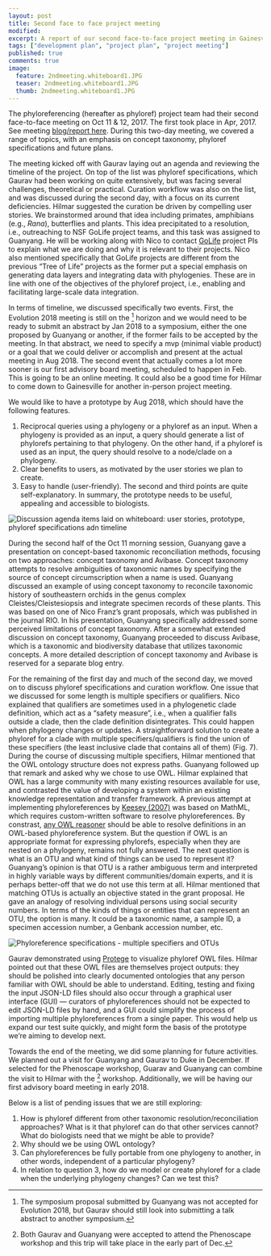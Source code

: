 ```yaml
---
layout: post
title: Second face to face project meeting
modified:
excerpt: A report of our second face-to-face project meeting in Gainesville from Oct 11-12, 2017.
tags: ["development plan", "project plan", "project meeting"]
published: true
comments: true
image:
  feature: 2ndmeeting.whiteboard1.JPG
  teaser: 2ndmeeting.whiteboard1.JPG
  thumb: 2ndmeeting.whiteboard1.JPG
---
```


The phyloreferencing (hereafter as phyloref) project team had their second face-to-face meeting on Oct 11 & 12, 2017. The first took place in Apr, 2017. See meeting [blog/report here]. During this two-day meeting, we covered a range of topics, with an emphasis on concept taxonomy, phyloref specifications and future plans.

The meeting kicked off with Gaurav laying out an agenda and reviewing the timeline of the project. On top of the list was phyloref specifications, which Gaurav had been working on quite extensively, but was facing several challenges, theoretical or practical. Curation workflow was also on the list, and was discussed during the second day, with a focus on its current deficiencies. Hilmar suggested the curation be driven by compelling user stories. We brainstormed around that idea including primates, amphibians (e.g., *Rana*), butterflies and plants. This idea precipitated to a resolution, i.e., outreaching to NSF GoLife project teams, and this task was assigned to Guanyang. He will be working along with Nico to contact [GoLife] project PIs to explain what we are doing and why it is relevant to their projects. Nico also mentioned specifically that GoLife projects are different from the previous “Tree of Life” projects as the former put a special emphasis on generating data layers and integrating data with phylogenies. These are in line with one of the objectives of the phyloref project, i.e., enabling and facilitating large-scale data integration.

In terms of timeline, we discussed specifically two events. First, the Evolution 2018 meeting is still on the [^horizon] horizon and we would need to be ready to submit an abstract by Jan 2018 to a symposium, either the one proposed by Guanyang or another, if the former fails to be accepted by the meeting. In that abstract, we need to specify a mvp (minimal viable product) or a goal that we could deliver or accomplish and present at the actual meeting in Aug 2018. The second event that actually comes a lot more sooner is our first advisory board meeting, scheduled to happen in Feb. This is going to be an online meeting. It could also be a good time for Hilmar to come down to Gainesville for another in-person project meeting.

We would like to have a prototype by Aug 2018, which should have the following features. 

1. Reciprocal queries using a phylogeny or a phyloref as an input. When a phylogeny is provided as an input, a query should generate a list of phylorefs pertaining to that phylogeny. On the other hand, if a phyloref is used as an input, the query should resolve to a node/clade on a phylogeny. 
2. Clear benefits to users, as motivated by the user stories we plan to create. 
3. Easy to handle (user-friendly). The second and third points are quite self-explanatory. In summary, the prototype needs to be useful, appealing and accessible to biologists.

![Discussion agenda items laid  on whiteboard: user stories, prototype, phyloref specifications adn timeline](https://github.com/phyloref/phyloref.github.io/blob/master/images/2ndmeeting.whiteboard1.JPG)

During the second half of the Oct 11 morning session, Guanyang gave a presentation on concept-based taxonomic reconciliation methods, focusing on two approaches: concept taxonomy and Avibase. Concept taxonomy attempts to resolve ambiguities of taxonomic names by specifying the source of concept circumscription when a name is used. Guanyang discussed an example of using concept taxonomy to reconcile taxonomic history of southeastern orchids in the genus complex Cleistes/Cleistesiopsis and integrate specimen records of these plants. This was based on one of Nico Franz’s grant proposals, which was published in the journal RIO. In his presentation, Guanyang specifically addressed some perceived limitations of concept taxonomy. After a somewhat extended discussion on concept taxonomy, Guanyang proceeded to discuss Avibase, which is a taxonomic and biodiversity database that utilizes taxonomic concepts. A more detailed description of concept taxonomy and Avibase is reserved for a separate blog entry.

For the remaining of the first day and much of the second day, we moved on to discuss phyloref specifications and curation workflow. One issue that we discussed for some length is multiple specifiers or qualifiers. Nico explained that qualifiers are sometimes used in a phylogenetic clade definition, which act as a “safety measure”, i.e., when a qualifier falls outside a clade, then the clade definition disintegrates. This could happen when phylogeny changes or updates. A straightforward solution to create a phyloref for a clade with multiple specifiers/qualifiers is find the union of these specifiers (the least inclusive clade that contains all of them) (Fig. 7). During the course of discussing multiple specifiers, Hilmar mentioned that the OWL ontology structure does not express paths. Guanyang followed up that remark and asked why we chose to use OWL. Hilmar explained that OWL has a large community with many existing resources available for use, and contrasted the value of developing a system within an existing knowledge representation and transfer framework. A previous attempt at implementing phyloreferences by [Keesey (2007)] was based on MathML, which requires custom-written software to resolve phyloreferences. By constrast, [any OWL reasoner] should be able to resolve definitions in an OWL-based phyloreference system. But the question if OWL is an appropriate format for expressing phylorefs, especially when they are nested on a phylogeny, remains not fully answered. The next question is what is an OTU and what kind of things can be used to represent it? Guanyang’s opinion is that OTU is a rather ambiguous term and interpreted in highly variable ways by different communities/domain experts, and it is perhaps better-off that we do not use this term at all. Hilmar mentioned that matching OTUs is actually an objective stated in the grant proposal. He gave an analogy of resolving individual persons using social security numbers. In terms of the kinds of things or entities that can represent an OTU, the option is many. It could be a taxonomic name, a sample ID, a specimen accession number, a Genbank accession number, etc.

![Phyloreference specifications - multiple specifiers and OTUs](https://github.com/phyloref/phyloref.github.io/blob/master/images/2ndmeeting.whiteboard2.JPG)

Gaurav demonstrated using [Protege] to visualize phyloref OWL files. Hilmar pointed out that these OWL files are themselves project outputs: they should be polished into clearly documented ontologies that any person familiar with OWL should be able to understand. Editing, testing and fixing the input JSON-LD files should also occur through a graphical user interface (GUI) — curators of phyloreferences should not be expected to edit JSON-LD files by hand, and a GUI could simplify the process of importing multiple phyloreferences from a single paper. This would help us expand our test suite quickly, and might form the basis of the prototype we’re aiming to develop next.

Towards the end of the meeting, we did some planning for future activities. We planned out a visit for Guanyang and Gaurav to Duke in December. If selected for the Phenoscape workshop, Guarav and Guanyang can combine the visit to Hilmar with the [^workshop] workshop. Additionally, we will be having our first advisory board meeting in early 2018. 

Below is a list of pending issues that we are still exploring:

1. How is phyloref different from other taxonomic resolution/reconciliation approaches? What is it that phyloref can do that other services cannot? What do biologists need that we might be able to provide?
2. Why should we be using OWL ontology?
3. Can phyloreferences be fully portable from one phylogeny to another, in other words, independent of a particular phylogeny?
4. In relation to question 3, how do we model or create phyloref for a clade when the underlying phylogeny changes? Can we test this?

[^horizon]: The symposium proposal submitted by Guanyang was not accepted for Evolution 2018, but Gaurav should still look into submitting a talk abstract to another symposium.
[^workshop]: Both Gaurav and Guanyang were accepted to attend the Phenoscape workshop and this trip will take place in the early part of Dec. 

[blog/report here]: http://www.phyloref.org/blog/2017/04/first-face-to-face-project-meeting/
[GoLife]: https://www.nsf.gov/funding/pgm_summ.jsp?pims_id=5129
[Keesey (2007)]: http://onlinelibrary.wiley.com/doi/10.1111/j.1463-6409.2007.00302.x/full
[any OWL reasoner]: http://owl.cs.manchester.ac.uk/tools/list-of-reasoners/
[Protege]: https://protege.stanford.edu/
